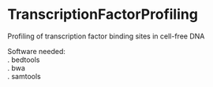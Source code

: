 # TranscriptionFactorProfiling
Profiling of transcription factor binding sites in cell-free DNA

Software needed:  
. bedtools  
. bwa  
. samtools  
